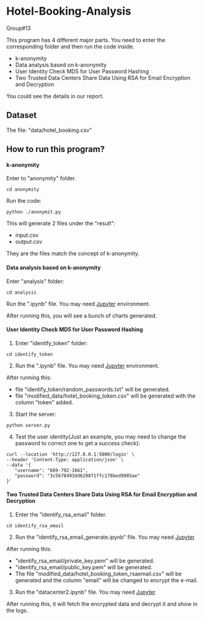 # Hotel-Booking-Analysis

Group#13

This program has 4 different major parts. You need to enter the corresponding folder and then run the code inside.

- k-anonymity
- Data analysis based on k-anonymity
- User Identity Check MD5 for User Password Hashing
- Two Trusted Data Centers Share Data Using RSA for Email Encryption and Decryption

You could see the details in our report.

## Dataset

The file: "data/hotel_booking.csv"

## How to run this program?

#### k-anonymity

Enter to "anonymity" folder.

```
cd anonymity
```

Run the code:

```
python ./anonymit.py
```

This will generate 2 files under the "result":

- input.csv
- output.csv

They are the files match the concept of k-anonymity.

#### Data analysis based on k-anonymity

Enter "analysis" folder:

```
cd analysis
```

Run the ".ipynb" file. You may need [Jupyter](https://jupyter.org/) environment.

After running this, you will see a bunch of charts generated.

#### User Identity Check MD5 for User Password Hashing

1. Enter "identify_token" folder:

```
cd identify_token
```

2. Run the ".ipynb" file. You may need [Jupyter](https://jupyter.org/) environment.

After running this:

- file "identify_token/random_passwords.txt" will be generated.
- file "modified_data/hotel_booking_token.csv" will be generated with the column "token" added.


3. Start the server:

```
python server.py
```

4. Test the user identity(Just an example, you may need to change the password to correct one to get a success check):

```
curl --location 'http://127.0.0.1:5000/login' \
--header 'Content-Type: application/json' \
--data '{
   "username": "669-792-1661",
   "password": "3c5678493dd6298f1ffc178bed9905ae" 
}'
```


#### Two Trusted Data Centers Share Data Using RSA for Email Encryption and Decryption

1. Enter the "identify_rsa_email" folder.

```
cd identify_rsa_email
```

2. Run the "identify_rsa_email_generate.ipynb" file. You may need [Jupyter](https://jupyter.org/) 

After running this:
- "identify_rsa_email/private_key.pem" will be generated.
- "identify_rsa_email/public_key.pem" will be generated.
- The file "modified_data/hotel_booking_token_rsaemail.csv" will be generated and the column "email" will be changed to encrypt the e-mail.

3. Run the "datacenter2.ipynb" file. You may need [Jupyter](https://jupyter.org/) 

After running this, it will fetch the encrypted data and decrypt it and show in the logs.

